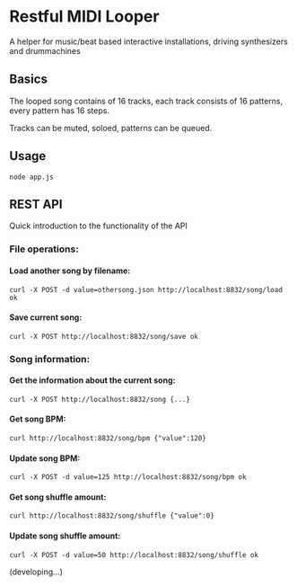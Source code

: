 Restful MIDI Looper
===================

A helper for music/beat based interactive installations, driving synthesizers and drummachines


Basics
------

The looped song contains of 16 tracks, each track consists of 16 patterns, every pattern has 16 steps.

Tracks can be muted, soloed, patterns can be queued.


Usage
-----

`node app.js`


REST API
--------

Quick introduction to the functionality of the API


### File operations:

#### Load another song by filename:

`curl -X POST -d value=othersong.json http://localhost:8832/song/load
ok`

#### Save current song:

`curl -X POST http://localhost:8832/song/save
ok`


### Song information:

#### Get the information about the current song:

`curl -X POST http://localhost:8832/song
{...}`

#### Get song BPM:

`curl http://localhost:8832/song/bpm
{"value":120}`

#### Update song BPM:

`curl -X POST -d value=125 http://localhost:8832/song/bpm
ok`

#### Get song shuffle amount:

`curl http://localhost:8832/song/shuffle
{"value":0}`

#### Update song shuffle amount:

`curl -X POST -d value=50 http://localhost:8832/song/shuffle
ok`



(developing...)

